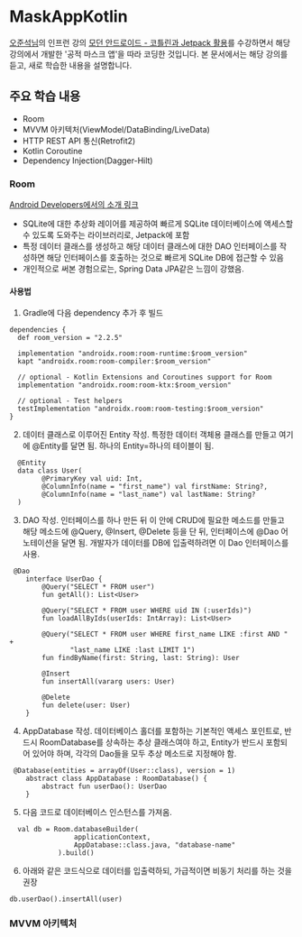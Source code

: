 # MaskAppKotlin
[오준석님](https://github.com/junsuk50)의 인프런 강의 [모던 안드로이드 - 코틀린과 Jetpack 활용](https://www.inflearn.com/course/%EB%AA%A8%EB%8D%98-%EC%95%88%EB%93%9C%EB%A1%9C%EC%9D%B4%EB%93%9C-%EC%BD%94%ED%8B%80%EB%A6%B0-%EC%A0%9C%ED%8A%B8%ED%8C%A9)를 수강하면서 해당 강의에서 개발한 '공적 마스크 앱'을 따라 코딩한 것입니다. 본 문서에서는 해당 강의를 듣고, 새로 학습한 내용을 설명합니다.

## 주요 학습 내용
 - Room
 - MVVM 아키텍처(ViewModel/DataBinding/LiveData)
 - HTTP REST API 통신(Retrofit2)
 - Kotlin Coroutine
 - Dependency Injection(Dagger-Hilt)

### Room
[Android Developers에서의 소개 링크](https://developer.android.com/training/data-storage/room?hl=ko)

 - SQLite에 대한 추상화 레이어를 제공하여 빠르게 SQLite 데이터베이스에 액세스할 수 있도록 도와주는 라이브러리로, Jetpack에 포함
 - 특정 데이터 클래스를 생성하고 해당 데이터 클래스에 대한 DAO 인터페이스를 작성하면 해당 인터페이스를 호출하는 것으로 빠르게 SQLite DB에 접근할 수 있음
 - 개인적으로 써본 경험으로는, Spring Data JPA같은 느낌이 강했음.
 
#### 사용법
1. Gradle에 다음 dependency 추가 후 빌드
```
dependencies {
  def room_version = "2.2.5"

  implementation "androidx.room:room-runtime:$room_version"
  kapt "androidx.room:room-compiler:$room_version"

  // optional - Kotlin Extensions and Coroutines support for Room
  implementation "androidx.room:room-ktx:$room_version"

  // optional - Test helpers
  testImplementation "androidx.room:room-testing:$room_version"
}
```
2. 데이터 클래스로 이루어진 Entity 작성. 특정한 데이터 객체용 클래스를 만들고 여기에 @Entity를 달면 됨. 하나의 Entity=하나의 테이블이 됨.
```
  @Entity
  data class User(
        @PrimaryKey val uid: Int,
        @ColumnInfo(name = "first_name") val firstName: String?,
        @ColumnInfo(name = "last_name") val lastName: String?
  )
```
3. DAO 작성. 인터페이스를 하나 만든 뒤 이 안에 CRUD에 필요한 메소드를 만들고 해당 메소드에 @Query, @Insert, @Delete 등을 단 뒤, 인터페이스에 @Dao 어노테이션을 달면 됨. 개발자가 데이터를 DB에 입출력하려면 이 Dao 인터페이스를 사용.
```
 @Dao
    interface UserDao {
        @Query("SELECT * FROM user")
        fun getAll(): List<User>

        @Query("SELECT * FROM user WHERE uid IN (:userIds)")
        fun loadAllByIds(userIds: IntArray): List<User>

        @Query("SELECT * FROM user WHERE first_name LIKE :first AND " +
               "last_name LIKE :last LIMIT 1")
        fun findByName(first: String, last: String): User

        @Insert
        fun insertAll(vararg users: User)

        @Delete
        fun delete(user: User)
    }
```
4. AppDatabase 작성. 데이터베이스 홀더를 포함하는 기본적인 액세스 포인트로, 반드시 RoomDatabase를 상속하는 추상 클래스여야 하고, Entity가 반드시 포함되어 있어야 하며, 각각의 Dao들을 모두 추상 메소드로 지정해야 함.
```
 @Database(entities = arrayOf(User::class), version = 1)
    abstract class AppDatabase : RoomDatabase() {
        abstract fun userDao(): UserDao
    }
```
5. 다음 코드로 데이터베이스 인스턴스를 가져옴.
```
  val db = Room.databaseBuilder(
                applicationContext,
                AppDatabase::class.java, "database-name"
            ).build()
```
6. 아래와 같은 코드식으로 데이터를 입출력하되, 가급적이면 비동기 처리를 하는 것을 권장
```
db.userDao().insertAll(user)
```

### MVVM 아키텍처

